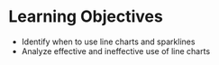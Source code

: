 # Learning Objectives
-   Identify when to use line charts and sparklines  
-   Analyze effective and ineffective use of line charts